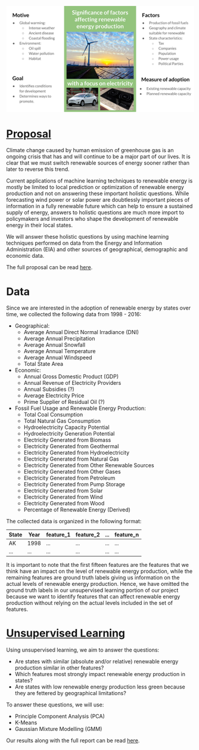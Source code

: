 ![Summary figure](./images/infographic.svg)

# [Proposal](./proposal.md)

Climate change caused by human emission of greenhouse gas is an ongoing crisis that has and will continue to be a major part of our lives. It is clear that we must switch renewable sources of energy sooner rather than later to reverse this trend.

Current applications of machine learning techniques to renewable energy is mostly be limited to local prediction or optimization of renewable energy production and not on answering these important holistic questions. While forecasting wind power or solar power are doubtlessly important pieces of information in a fully renewable future which can help to ensure a sustained supply of energy, answers to holistic questions are much more import to policymakers and investors who shape the development of renewable energy in their local states.

We will answer these holistic questions by using machine learning techniques performed on data from the Energy and Information Administration (EIA) and other sources of geographical, demographic and economic data.

The full proposal can be read [here](./proposal.md).

# Data

Since we are interested in the adoption of renewable energy by states over time, we collected the following data from 1998 - 2016:
- Geographical:
    + Average Annual Direct Normal Irradiance (DNI)
    + Average Annual Precipitation
    + Average Annual Snowfall
    + Average Annual Temperature
    + Average Annual Windspeed
    + Total State Area
- Economic:
    + Annual Gross Domestic Product (GDP)
    + Annual Revenue of Electricity Providers
    + Annual Subsidies (?)
    + Average Electricity Price
    + Prime Supplier of Residual Oil (?)
- Fossil Fuel Usage and Renewable Energy Production:
    + Total Coal Consumption
    + Total Natural Gas Consumption
    + Hydroelectricity Capacity Potential
    + Hydroelectricity Generation Potential
    + Electricity Generated from Biomass
    + Electricity Generated from Geothermal
    + Electricity Generated from Hydroelectricity
    + Electricity Generated from Natural Gas
    + Electricity Generated from Other Renewable Sources
    + Electricity Generated from Other Gases
    + Electricity Generated from Petroleum
    + Electricity Generated from Pump Storage
    + Electricity Generated from Solar
    + Electricity Generated from Wind
    + Electricity Generated from Wood
    + Percentage of Renewable Energy (Derived)

The collected data is organized in the following format:

| State | Year | feature_1 | feature_2 | ... | feature_n |
| ----- | ---- | --------- | --------- | --- | --------- |
| AK    | 1998 | ...       | ...       | ... | ...       |
| ...   | ...  | ...       | ...       | ... | ...       |

It is important to note that the first fifteen features are the features that we think have an impact on the level of renewable energy production, while the remaining features are ground truth labels giving us information on the actual levels of renewable energy production. Hence, we have omitted the ground truth labels in our unsupervised learning portion of our project because we want to identify features that can affect renewable energy production without relying on the actual levels included in the set of features.

# [Unsupervised Learning](./unsupervised.md)

Using unsupervised learning, we aim to answer the questions:
- Are states with similar (absolute and/or relative) renewable energy production similar in other features?
- Which features most strongly impact renewable energy production in states?
- Are states with low renewable energy production less green because they are fettered by geographical limitations?

To answer these questions, we will use:
- Principle Component Analysis (PCA)
- K-Means
- Gaussian Mixture Modelling (GMM)

Our results along with the full report can be read [here](./unsupervised.md).